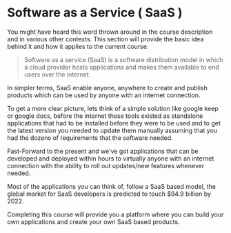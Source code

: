 # Software as a Service ( SaaS )

You might have heard this word thrown around in the course description and in various other contexts. This section will provide the basic idea behind it and how it applies to the current course.

> Software as a service (SaaS) is a software distribution model in which a cloud provider hosts applications and makes them available to end users over the internet.

In simpler terms, SaaS enable anyone, anywhere to create and publish products which can be used by anyone with an internet connection.

To get a more clear picture, lets think of a simple solution like google keep or google docs, before the internet these tools existed as standalone applications that had to be installed before they were to be used and to get the latest version you needed to update them manually assuming that you had the dozens of requirements that the software needed.

Fast-Forward to the present and we've got applications that can be developed and deployed within hours to virtually anyone with an internet connection with the ability to roll out updates/new features whenever needed.

Most of the applications you can think of, follow a SaaS based model, the global market for SaaS developers is predicted to touch $94.9 billion by 2022.

Completing this course will provide you a platform where you can build your own applications and create your own SaaS based products.
